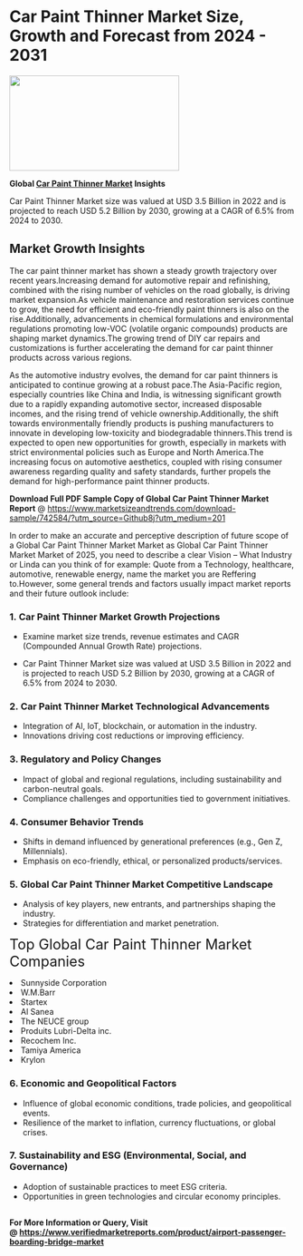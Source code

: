 <H1>Car Paint Thinner Market Size, Growth and Forecast from 2024 - 2031</H1><img class="aligncenter size-medium wp-image-584254" src="https://thirdeyenews.in/wp-content/uploads/2024/09/Global-Market-Research-300x168.jpeg" alt="" width="300" height="168" /><p><strong>Global&nbsp;<a href="https://www.marketsizeandtrends.com/download-sample/742584/?utm_source=Github8j?utm_medium=201">Car Paint Thinner Market</a> Insights</strong></p><p>Car Paint Thinner Market size was valued at USD 3.5 Billion in 2022 and is projected to reach USD 5.2 Billion by 2030, growing at a CAGR of 6.5% from 2024 to 2030.</p><p><h2>Market Growth Insights</h2> <p>The car paint thinner market has shown a steady growth trajectory over recent years.Increasing demand for automotive repair and refinishing, combined with the rising number of vehicles on the road globally, is driving market expansion.As vehicle maintenance and restoration services continue to grow, the need for efficient and eco-friendly paint thinners is also on the rise.Additionally, advancements in chemical formulations and environmental regulations promoting low-VOC (volatile organic compounds) products are shaping market dynamics.The growing trend of DIY car repairs and customizations is further accelerating the demand for car paint thinner products across various regions.</p> <p>As the automotive industry evolves, the demand for car paint thinners is anticipated to continue growing at a robust pace.The Asia-Pacific region, especially countries like China and India, is witnessing significant growth due to a rapidly expanding automotive sector, increased disposable incomes, and the rising trend of vehicle ownership.Additionally, the shift towards environmentally friendly products is pushing manufacturers to innovate in developing low-toxicity and biodegradable thinners.This trend is expected to open new opportunities for growth, especially in markets with strict environmental policies such as Europe and North America.The increasing focus on automotive aesthetics, coupled with rising consumer awareness regarding quality and safety standards, further propels the demand for high-performance paint thinner products.<p><span class=""><strong>Download Full PDF Sample Copy of Global Car Paint Thinner Market Report</strong> @ <a href="https://www.marketsizeandtrends.com/download-sample/742584/?utm_source=Github8j?utm_medium=201" target="_blank">https://www.marketsizeandtrends.com/download-sample/742584/?utm_source=Github8j?utm_medium=201</a></span></p><p>In order to make an accurate and perceptive description of future scope of a Global&nbsp;Car Paint Thinner Market Market as Global&nbsp;Car Paint Thinner Market Market of 2025, you need to describe a clear Vision &ndash; What Industry or Linda can you think of for example: Quote from a Technology, healthcare, automotive, renewable energy, name the market you are Reffering to.However, some general trends and factors usually impact market reports and their future outlook include:</p><h3>1.&nbsp;<strong>Car Paint Thinner Market Growth Projections</strong></h3><ul><li>Examine market size trends, revenue estimates and CAGR (Compounded Annual Growth Rate) projections.</li><li><p>Car Paint Thinner Market size was valued at USD 3.5 Billion in 2022 and is projected to reach USD 5.2 Billion by 2030, growing at a CAGR of 6.5% from 2024 to 2030.</p></li></ul><h3>2.&nbsp;<strong>Car Paint Thinner Market Technological Advancements</strong></h3><ul><li>Integration of AI, IoT, blockchain, or automation in the industry.</li><li>Innovations driving cost reductions or improving efficiency.</li></ul><h3>3.&nbsp;<strong>Regulatory and Policy Changes</strong></h3><ul><li>Impact of global and regional regulations, including sustainability and carbon-neutral goals.</li><li>Compliance challenges and opportunities tied to government initiatives.</li></ul><h3>4.&nbsp;<strong>Consumer Behavior Trends</strong></h3><ul><li>Shifts in demand influenced by generational preferences (e.g., Gen Z, Millennials).</li><li>Emphasis on eco-friendly, ethical, or personalized products/services.</li></ul><h3>5.&nbsp;<strong>Global Car Paint Thinner Market Competitive Landscape</strong></h3><ul><li>Analysis of key players, new entrants, and partnerships shaping the industry.</li><li>Strategies for differentiation and market penetration.</li></ul><p data-pm-slice="1 1 []"><span style="color: inherit; font-family: inherit; font-size: 25px;">Top Global Car Paint Thinner Market Companies</span></p><div class="" data-test-id=""><p><li>Sunnyside Corporation</li><li> W.M.Barr</li><li> Startex</li><li> Al Sanea</li><li> The NEUCE group</li><li> Produits Lubri-Delta inc.</li><li> Recochem Inc.</li><li> Tamiya America</li><li> Krylon</li></p></div><h3>6.&nbsp;<strong>Economic and Geopolitical Factors</strong></h3><ul><li>Influence of global economic conditions, trade policies, and geopolitical events.</li><li>Resilience of the market to inflation, currency fluctuations, or global crises.</li></ul><h3>7.&nbsp;<strong>Sustainability and ESG (Environmental, Social, and Governance)</strong></h3><ul><li>Adoption of sustainable practices to meet ESG criteria.</li><li>Opportunities in green technologies and circular economy principles.</li></ul><h2><strong style="font-size: 14px;">For More Information or Query, Visit @&nbsp;</strong><a style="background-color: #ffffff; font-size: 14px;" href="https://www.marketsizeandtrends.com/report/car-paint-thinner-market/" target="_blank">https://www.verifiedmarketreports.com/product/airport-passenger-boarding-bridge-market</a></h2>